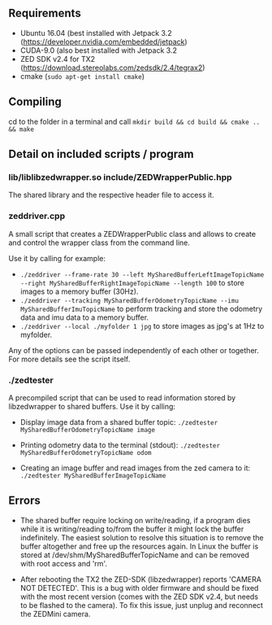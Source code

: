 ## Requirements

* Ubuntu 16.04
 (best installed with Jetpack 3.2 (https://developer.nvidia.com/embedded/jetpack)
* CUDA-9.0 (also best installed with Jetpack 3.2
* ZED SDK v2.4 for TX2 (https://download.stereolabs.com/zedsdk/2.4/tegrax2)
* cmake (`sudo apt-get install cmake`)

## Compiling

cd to the folder in a terminal and call `mkdir build && cd build && cmake .. && make`

## Detail on included scripts / program

### lib/liblibzedwrapper.so include/ZEDWrapperPublic.hpp

The shared library and the respective header file to access it.

### zeddriver.cpp

A small script that creates a ZEDWrapperPublic class and allows to create and control the wrapper class from the command line.

Use it by calling for example: 

* `./zeddriver --frame-rate 30 --left MySharedBufferLeftImageTopicName --right MySharedBufferRightImageTopicName --length 100` to store images to a memory buffer (30Hz).
* `./zeddriver --tracking MySharedBufferOdometryTopicName --imu MySharedBufferImuTopicName` to perform tracking and store the odometry data and imu data to a memory buffer.
* `./zeddriver --local ./myfolder 1 jpg` to store images as jpg's at 1Hz to myfolder.

Any of the options can be passed independently of each other or together. For more details see the script itself.

### ./zedtester

A precompiled script that can be used to read information stored by libzedwrapper to shared buffers. Use it by calling:

* Display image data from a shared buffer topic: `./zedtester MySharedBufferOdometryTopicName image`

* Printing odometry data to the terminal (stdout): `./zedtester MySharedBufferOdometryTopicName odom`

* Creating an image buffer and read images from the zed camera to it: `./zedtester MySharedBufferImageTopicName`


## Errors

* The shared buffer require locking on write/reading, if a program dies while it is writing/reading to/from the buffer it might lock the buffer indefinitely. The easiest solution to resolve this situation is to remove the buffer altogether and free up the resources again. In Linux the buffer is stored at /dev/shm/MySharedBufferTopicName and can be removed with root access and 'rm'.

* After rebooting the TX2 the ZED-SDK (libzedwrapper) reports 'CAMERA NOT DETECTED'. This is a bug with older firmware and should be fixed with the most recent version (comes with the ZED SDK v2.4, but needs to be flashed to the camera). To fix this issue, just unplug and reconnect the ZEDMini camera.
